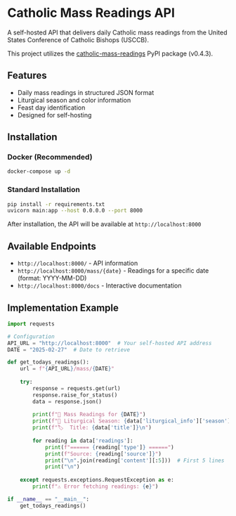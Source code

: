 # Catholic Mass Readings API

A self-hosted API that delivers daily Catholic mass readings from the United States Conference of Catholic Bishops (USCCB).

This project utilizes the [catholic-mass-readings](https://pypi.org/project/catholic-mass-readings/) PyPI package (v0.4.3).

## Features
- Daily mass readings in structured JSON format
- Liturgical season and color information
- Feast day identification
- Designed for self-hosting

## Installation

### Docker (Recommended)
```bash
docker-compose up -d
```

### Standard Installation
```bash
pip install -r requirements.txt
uvicorn main:app --host 0.0.0.0 --port 8000
```

After installation, the API will be available at `http://localhost:8000`

## Available Endpoints
- `http://localhost:8000/` - API information
- `http://localhost:8000/mass/{date}` - Readings for a specific date (format: YYYY-MM-DD)
- `http://localhost:8000/docs` - Interactive documentation

## Implementation Example

```python
import requests

# Configuration
API_URL = "http://localhost:8000"  # Your self-hosted API address
DATE = "2025-02-27"  # Date to retrieve

def get_todays_readings():
    url = f"{API_URL}/mass/{DATE}"
    
    try:
        response = requests.get(url)
        response.raise_for_status()
        data = response.json()
        
        print(f"📖 Mass Readings for {DATE}")
        print(f"🎄 Liturgical Season: {data['liturgical_info']['season']}")
        print(f"🏷️  Title: {data['title']}\n")
        
        for reading in data['readings']:
            print(f"====== {reading['type']} ======")
            print(f"Source: {reading['source']}")
            print("\n".join(reading['content'][:5]))  # First 5 lines
            print("\n")
            
    except requests.exceptions.RequestException as e:
        print(f"⚠️ Error fetching readings: {e}")

if __name__ == "__main__":
    get_todays_readings()
```
